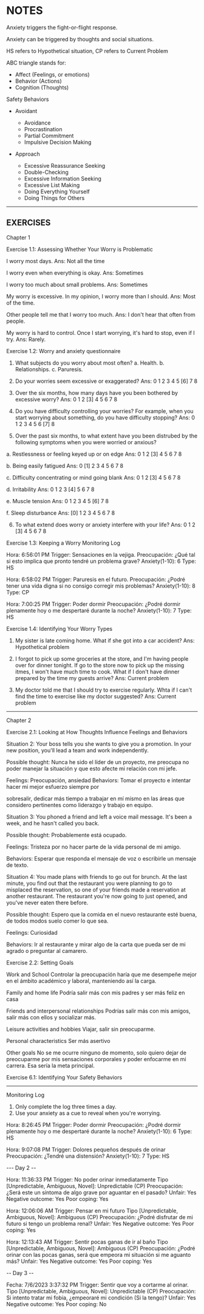 # NOTES

Anxiety triggers the fight-or-flight response.

Anxiety can be triggered by thoughts and social situations.

HS refers to Hypothetical situation, CP refers to Current Problem

ABC triangle stands for:
  - Affect (Feelings, or emotions)
  - Behavior (Actions)
  - Cognition (Thoughts)

Safety Behaviors
  - Avoidant
    - Avoidance
    - Procrastination
    - Partial Commitment
    - Impulsive Decision Making

  - Approach
    - Excessive Reassurance Seeking
    - Double-Checking
    - Excessive Information Seeking
    - Excessive List Making
    - Doing Everything Yourself
    - Doing Things for Others


--------------------------------------------------------------------------------
EXERCISES
--------------------------------------------------------------------------------
Chapter 1

Exercise 1.1: Assessing Whether Your Worry is Problematic

I worry most days. 
Ans: Not all the time

I worry even when everything is okay. 
Ans: Sometimes

I worry too much about small problems.
Ans: Sometimes

My worry is excessive. In my opinion, I worry more than I should.
Ans: Most of the time.

Other people tell me that I worry too much.
Ans: I don't hear that often from people. 

My worry is hard to control. Once I start worrying, it's hard to stop, even if I
try.
Ans: Rarely.

Exercise 1.2: Worry and anxiety questionnaire

1. What subjects do you worry about most often?
a. Health.
b. Relationships.
c. Paruresis.

2. Do your worries seem excessive or exaggerated?
Ans: 0 1 2 3 4 5 [6] 7 8 

3. Over the six months, how many days have you been bothered by excessive worry?
Ans: 0 1 2 [3] 4 5 6 7 8 

4. Do you have difficulty controlling your worries? For example, when you start
worrying about something, do you have difficulty stopping?
Ans: 0 1 2 3 4 5 6 [7] 8 

5. Over the past six months, to what extent have you been distrubed by the
following symptoms when you were worried or anxious?

a. Restlessness or feeling keyed up or on edge
Ans: 0 1 2 [3] 4 5 6 7 8 

b. Being easily fatigued
Ans: 0 [1] 2 3 4 5 6 7 8 

c. Difficulty concentrating or mind going blank
Ans: 0 1 2 [3] 4 5 6 7 8 

d. Irritability
Ans: 0 1 2 3 [4] 5 6 7 8 

e. Muscle tension
Ans: 0 1 2 3 4 5 [6] 7 8 

f. Sleep disturbance
Ans: [0] 1 2 3 4 5 6 7 8 

6. To what extend does worry or anxiety interfere with your life?
Ans: 0 1 2 [3] 4 5 6 7 8 

Exercise 1.3: Keeping a Worry Monitoring Log

Hora: 6:56:01 PM
Trigger: Sensaciones en la vejiga.
Preocupación: ¿Qué tal si esto implica que pronto tendré un problema grave?
Anxiety(1-10): 6
Type: HS

Hora: 6:58:02 PM
Trigger: Paruresis en el futuro.
Preocupación: ¿Podré tener una vida digna si no consigo corregir mis problemas?
Anxiety(1-10): 8
Type: CP

Hora: 7:00:25 PM
Trigger: Poder dormir
Preocupación: ¿Podré dormir plenamente hoy o me despertaré durante la noche?
Anxiety(1-10): 7
Type: HS

Exercise 1.4: Identifying Your Worry Types

1. My sister is late coming home. What if she got into a car accident?
Ans: Hypothetical problem

2. I forgot to pick up some groceries at the store, and I'm having people over
for dinner tonight. If go to the store now to pick up the missing itmes, I won't
have much time to cook. What if I don't have dinner prepared by the time my
guests arrive?
Ans: Current problem

3. My doctor told me that I should try to exercise regularly. Whta if I can't
find the time to exercise like my doctor suggested?
Ans: Current problem
--------------------------------------------------------------------------------
Chapter 2

Exercise 2.1: Looking at How Thoughts Influence Feelings and Behaviors

Situation 2: Your boss tells you she wants to give you a promotion. In your new
position, you'll lead a team and work independently.

  Possible thought: Nunca he sido el líder de un proyecto, me preocupa no
  poder manejar la situación y que esto afecte mi relación con mi jefe.

  Feelings: Preocupación, ansiedad
  Behaviors: Tomar el proyecto e intentar hacer mi mejor esfuerzo siempre por

  sobresalir, dedicar más tiempo a trabajar en mí mismo en las áreas que
  considero pertinentes como liderazgo y trabajo en equipo.

Situation 3: You phoned a friend and left a voice mail message. It's been a
week, and he hasn't called you back.

  Possible thought: Probablemente está ocupado.

  Feelings: Tristeza por no hacer parte de la vida personal de mi amigo.

  Behaviors: Esperar que responda el mensaje de voz o escribirle un mensaje de
  texto.

Situation 4: You made plans with friends to go out for brunch. At the last
minute, you find out that the restaurant you were planning to go to misplaced
the reservation, so one of your friends made a reservation at another
restaurant. The restaurant you're now going to just opened, and you've never
eaten there before.

  Possible thought: Espero que la comida en el nuevo restaurante esté buena, de
  todos modos suelo comer lo que sea.

  Feelings: Curiosidad

  Behaviors: Ir al restaurante y mirar algo de la carta que pueda ser de mi
  agrado o preguntar al camarero.

Exercise 2.2: Setting Goals

Work and School
Controlar la preocupación haría que me desempeñe mejor en el ámbito académico y
laboral, manteniendo así la carga. 

Family and home life
Podría salir más con mis padres y ser más feliz en casa

Friends and interpersonal relationships
Podrías salir más con mis amigos, salir más con ellos y socializar más.

Leisure activities and hobbies
Viajar, salir sin preocuparme.

Personal characteristics
Ser más asertivo

Other goals
No se me ocurre ninguno de momento, solo quiero dejar de preocuparme por mis
sensaciones corporales y poder enfocarme en mi carrera. Esa sería la meta
principal.

Exercise 6.1: Identifying Your Safety Behaviors

--------------------------------------------------------------------------------
Monitoring Log

1. Only complete the log three times a day.
2. Use your anxiety as a cue to reveal when you're worrying.

Hora: 8:26:45 PM
Trigger: Poder dormir
Preocupación: ¿Podré dormir plenamente hoy o me despertaré durante la noche?
Anxiety(1-10): 6
Type: HS

Hora: 9:07:08 PM
Trigger: Dolores pequeños después de orinar
Preocupación: ¿Tendré una distensión? 
Anxiety(1-10): 7
Type: HS

--- Day 2 -- 

Hora: 11:36:33 PM
Trigger: No poder orinar inmediatamente
Tipo [Unpredictable, Ambiguous, Novel]: Unpredictable (CP)
Preocupación: ¿Será este un síntoma de algo grave por aguantar en el pasado?
Unfair: Yes
Negative outcome: Yes
Poor coping: Yes

Hora: 12:06:06 AM
Trigger: Pensar en mi futuro
Tipo [Unpredictable, Ambiguous, Novel]: Ambiguous (CP)
Preocupación: ¿Podré disfrutar de mi futuro si tengo un problema renal?
Unfair: Yes
Negative outcome: Yes
Poor coping: Yes

Hora: 12:13:43 AM
Trigger: Sentir pocas ganas de ir al baño
Tipo [Unpredictable, Ambiguous, Novel]: Ambiguous (CP)
Preocupación: ¿Podré orinar con las pocas ganas, será que empeora mi situación
si me aguanto más?
Unfair: Yes
Negative outcome: Yes
Poor coping: Yes

-- Day 3 --

Fecha: 7/6/2023 3:37:32 PM
Trigger: Sentir que voy a cortarme al orinar.
Tipo [Unpredictable, Ambiguous, Novel]: Unpredictable (CP)
Preocupación: Si intento tratar mi fobia, ¿empeoraré mi condición (Si la tengo)?
Unfair: Yes
Negative outcome: Yes
Poor coping: No

